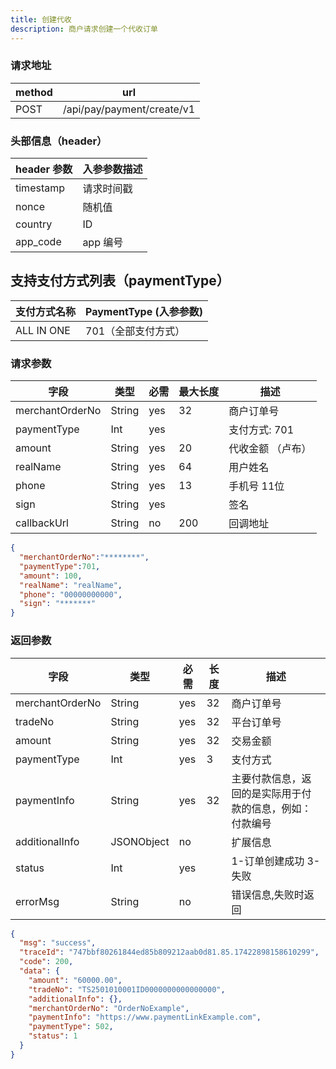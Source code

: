 ```yaml
---
title: 创建代收
description: 商户请求创建一个代收订单
---
```


### 请求地址

| method | url                        |
| ------ | -------------------------- |
| POST   | /api/pay/payment/create/v1 |

### 头部信息（header）

| header 参数 | 入参参数描述 |
| ----------- | ------------ |
| timestamp   | 请求时间戳   |
| nonce       | 随机值       |
| country     | ID           |
| app_code    | app 编号     |

## 支持支付方式列表（paymentType）

| 支付方式名称 | PaymentType (入参参数)          |
| ------------ |-----------------------------|
| ALL IN ONE   | 701（全部支付方式）                 |

### 请求参数

| 字段            | 类型   | 必需 | 最大长度 | 描述                                                      |
| --------------- | ------ | ---- | -------- |---------------------------------------------------------|
| merchantOrderNo | String | yes  | 32       | 商户订单号                                                   |
| paymentType     | Int    | yes  |          | 支付方式: 701                                               |
| amount          | String | yes  | 20       | 代收金额 （卢布）                                               |
| realName        | String | yes  | 64       | 用户姓名                                                    |
| phone           | String | yes  | 13       | 手机号 11位                                                 |
| sign            | String | yes  |          | 签名                                                      |
| callbackUrl     | String | no   | 200      | 回调地址                                                    |

```json
{
  "merchantOrderNo":"********",
  "paymentType":701,
  "amount": 100,
  "realName": "realName",
  "phone": "00000000000",
  "sign": "*******"
}
```

### 返回参数

| 字段            | 类型       | 必需 | 长度 | 描述                                                     |
| --------------- | ---------- | ---- | ---- | -------------------------------------------------------- |
| merchantOrderNo | String     | yes  | 32   | 商户订单号                                               |
| tradeNo         | String     | yes  | 32   | 平台订单号                                               |
| amount          | String     | yes  | 32   | 交易金额                                                 |
| paymentType     | Int        | yes  | 3    | 支付方式                                                 |
| paymentInfo     | String     | yes  | 32   | 主要付款信息，返回的是实际用于付款的信息，例如：付款编号 |
| additionalInfo  | JSONObject | no   |      | 扩展信息                                                 |
| status          | Int        | yes  |      | 1-订单创建成功 3-失败                                    |
| errorMsg        | String     | no   |      | 错误信息,失败时返回                                      |

```json
{
  "msg": "success",
  "traceId": "747bbf80261844ed85b809212aab0d81.85.17422898158610299",
  "code": 200,
  "data": {
    "amount": "60000.00",
    "tradeNo": "TS2501010001ID0000000000000000",
    "additionalInfo": {},
    "merchantOrderNo": "OrderNoExample",
    "paymentInfo": "https://www.paymentLinkExample.com",
    "paymentType": 502,
    "status": 1
  }
}
```
